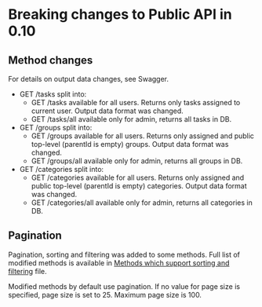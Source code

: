 # Breaking changes to Public API in 0.10

## Method changes

For details on output data changes, see Swagger.

* GET /tasks split into:
  * GET /tasks available for all users. Returns only tasks assigned to current user. Output data format was changed.
  * GET /tasks/all available only for admin, returns all tasks in DB.
* GET /groups split into:
  * GET /groups available for all users. Returns only assigned and public top-level (parentId is empty) groups. Output data format was changed.
  * GET /groups/all available only for admin, returns all groups in DB.
* GET /categories split into:
  * GET /categories available for all users. Returns only assigned and public top-level (parentId is empty) categories. Output data format was changed.
  * GET /categories/all available only for admin, returns all categories in DB.

## Pagination

Pagination, sorting and filtering was added to some methods. Full list of modified methods is available in [Methods which support sorting and filtering](sorting_filtering.md) file.

Modified methods by default use pagination. If no value for page size is specified, page size is set to 25. Maximum page size is 100.